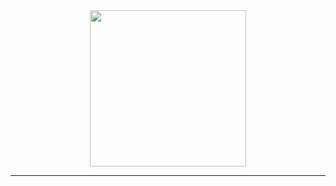 <div align="center">
  <a href="https://github.com/andrewtavis/kwx"><img src="https://github.com/andrewtavis/activist/blob/main/resources/activist_logo.png" width=250 height=250></a>
</div>

--------------------------------------
